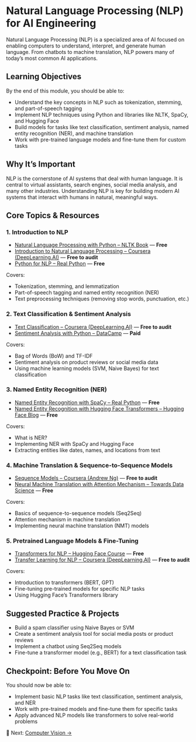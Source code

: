# Natural Language Processing (NLP) for AI Engineering

Natural Language Processing (NLP) is a specialized area of AI focused on enabling computers to understand, interpret, and generate human language. From chatbots to machine translation, NLP powers many of today’s most common AI applications.

## Learning Objectives

By the end of this module, you should be able to:

- Understand the key concepts in NLP such as tokenization, stemming, and part-of-speech tagging
- Implement NLP techniques using Python and libraries like NLTK, SpaCy, and Hugging Face
- Build models for tasks like text classification, sentiment analysis, named entity recognition (NER), and machine translation
- Work with pre-trained language models and fine-tune them for custom tasks

## Why It’s Important

NLP is the cornerstone of AI systems that deal with human language. It is central to virtual assistants, search engines, social media analysis, and many other industries. Understanding NLP is key for building modern AI systems that interact with humans in natural, meaningful ways.

## Core Topics & Resources

### 1. Introduction to NLP

- [Natural Language Processing with Python – NLTK Book](https://www.nltk.org/book/) — **Free**
- [Introduction to Natural Language Processing – Coursera (DeepLearning.AI)](https://www.coursera.org/learn/natural-language-processing) — **Free to audit**
- [Python for NLP – Real Python](https://realpython.com/tutorials/nlp/) — **Free**

Covers:
- Tokenization, stemming, and lemmatization
- Part-of-speech tagging and named entity recognition (NER)
- Text preprocessing techniques (removing stop words, punctuation, etc.)

### 2. Text Classification & Sentiment Analysis

- [Text Classification – Coursera (DeepLearning.AI)](https://www.coursera.org/learn/natural-language-processing) — **Free to audit**
- [Sentiment Analysis with Python – DataCamp](https://www.datacamp.com/courses/sentiment-analysis-in-python) — **Paid**

Covers:
- Bag of Words (BoW) and TF-IDF
- Sentiment analysis on product reviews or social media data
- Using machine learning models (SVM, Naive Bayes) for text classification

### 3. Named Entity Recognition (NER)

- [Named Entity Recognition with SpaCy – Real Python](https://realpython.com/natural-language-processing-spacy-python/#named-entity-recognition-ner) — **Free**
- [Named Entity Recognition with Hugging Face Transformers – Hugging Face Blog](https://huggingface.co/blog/named-entity-recognition) — **Free**

Covers:
- What is NER?
- Implementing NER with SpaCy and Hugging Face
- Extracting entities like dates, names, and locations from text

### 4. Machine Translation & Sequence-to-Sequence Models

- [Sequence Models – Coursera (Andrew Ng)](https://www.coursera.org/learn/sequence-models) — **Free to audit**
- [Neural Machine Translation with Attention Mechanism – Towards Data Science](https://towardsdatascience.com/understanding-the-attention-mechanism-in-nmt-cc1c8a9932b3) — **Free**

Covers:
- Basics of sequence-to-sequence models (Seq2Seq)
- Attention mechanism in machine translation
- Implementing neural machine translation (NMT) models

### 5. Pretrained Language Models & Fine-Tuning

- [Transformers for NLP – Hugging Face Course](https://huggingface.co/course) — **Free**
- [Transfer Learning for NLP – Coursera (DeepLearning.AI)](https://www.coursera.org/learn/transfer-learning-for-nlp) — **Free to audit**

Covers:
- Introduction to transformers (BERT, GPT)
- Fine-tuning pre-trained models for specific NLP tasks
- Using Hugging Face’s Transformers library

## Suggested Practice & Projects

- Build a spam classifier using Naive Bayes or SVM
- Create a sentiment analysis tool for social media posts or product reviews
- Implement a chatbot using Seq2Seq models
- Fine-tune a transformer model (e.g., BERT) for a text classification task

## Checkpoint: Before You Move On

You should now be able to:

- Implement basic NLP tasks like text classification, sentiment analysis, and NER
- Work with pre-trained models and fine-tune them for specific tasks
- Apply advanced NLP models like transformers to solve real-world problems

🔗 Next: [Computer Vision →](./computer-vision.md)
